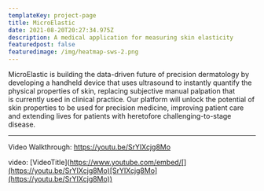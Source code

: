 ```yaml
---
templateKey: project-page
title: MicroElastic
date: 2021-08-20T20:27:34.975Z
description: A medical application for measuring skin elasticity
featuredpost: false
featuredimage: /img/heatmap-sws-2.png
---
```

MicroElastic is building the data-driven future of precision dermatology by developing a handheld device that uses ultrasound to instantly quantify the physical properties of skin, replacing subjective manual palpation that is currently used in clinical practice. Our platform will unlock the potential of skin properties to be used for precision medicine, improving patient care and extending lives for patients with heretofore challenging-to-stage disease.

- - -

Video Walkthrough: <https://youtu.be/SrYIXcjg8Mo>



video: \[VideoTitle](https://www.youtube.com/embed/[](https://youtu.be/SrYIXcjg8Mo)[SrYIXcjg8Mo](https://youtu.be/SrYIXcjg8Mo))